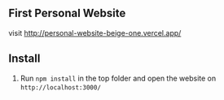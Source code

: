 ## First Personal Website

visit
http://personal-website-beige-one.vercel.app/


## Install

1. Run `npm install` in the top folder and open the website on `http://localhost:3000/`

